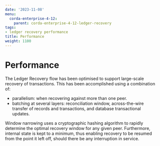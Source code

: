 ```yaml
---
date: '2023-11-08'
menu:
  corda-enterprise-4-12:
    parent: corda-enterprise-4-12-ledger-recovery
tags:
- ledger recovery performance
title: Performance
weight: 1100
---
```


# Performance

The Ledger Recovery flow has been optimised to support large-scale recovery of transactions. This has been accomplished using a combination of:
* parallelism: when recovering against more than one peer.
* batching at several layers: reconciliation window, across-the-wire transfer of records and transactions,
and database transactional updates.

Window narrowing uses a cryptographic hashing algorithm to rapidly determine the optimal recovery
window for any given peer. Furthermore, internal state is kept to a minimum, thus enabling recovery to be resumed from the
point it left off, should there be any interruption in service.
